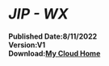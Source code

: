 # _JIP - WX_
**Published Date:8/11/2022   
Version:V1   
Download:[My Cloud Home](https://home.mycloud.com/action/share/40c5a26d-1045-4f84-95bb-5f67ad395b10)**   
<script type='text/javascript' src='https://storage.ko-fi.com/cdn/widget/Widget_2.js'></script><script type='text/javascript'>kofiwidget2.init('Hey! Support Me On Ko-fi!', '#29abe0', 'L4L76FZ0F');kofiwidget2.draw();</script> 
